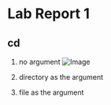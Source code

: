 # Lab Report 1

## cd

1. no argument
   ![Image](cse15l-lab-reports/lab-report-1-images/cd_no_args.png)
2. directory as the argument

3. file as the argument
